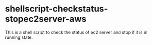 # shellscript-checkstatus-stopec2server-aws
This is a shell script to check the status of ec2 server and stop if it is in running state.
